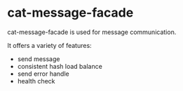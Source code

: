 # cat-message-facade

cat-message-facade is used for message communication.

It offers a variety of features:

- send message
- consistent hash load balance
- send error handle
- health check